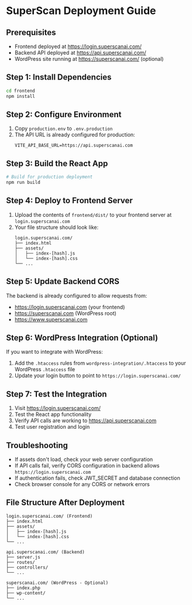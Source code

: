 # SuperScan Deployment Guide

## Prerequisites
- Frontend deployed at https://login.superscanai.com/
- Backend API deployed at https://api.superscanai.com/
- WordPress site running at https://superscanai.com/ (optional)

## Step 1: Install Dependencies
```bash
cd frontend
npm install
```

## Step 2: Configure Environment
1. Copy `production.env` to `.env.production`
2. The API URL is already configured for production:
   ```
   VITE_API_BASE_URL=https://api.superscanai.com
   ```

## Step 3: Build the React App
```bash
# Build for production deployment
npm run build
```

## Step 4: Deploy to Frontend Server
1. Upload the contents of `frontend/dist/` to your frontend server at `login.superscanai.com`
2. Your file structure should look like:
   ```
   login.superscanai.com/
   ├── index.html
   ├── assets/
   │   ├── index-[hash].js
   │   └── index-[hash].css
   └── ...
   ```

## Step 5: Update Backend CORS
The backend is already configured to allow requests from:
- https://login.superscanai.com (your frontend)
- https://superscanai.com (WordPress root)
- https://www.superscanai.com

## Step 6: WordPress Integration (Optional)
If you want to integrate with WordPress:
1. Add the `.htaccess` rules from `wordpress-integration/.htaccess` to your WordPress `.htaccess` file
2. Update your login button to point to `https://login.superscanai.com/`

## Step 7: Test the Integration
1. Visit https://login.superscanai.com/
2. Test the React app functionality
3. Verify API calls are working to https://api.superscanai.com
4. Test user registration and login

## Troubleshooting
- If assets don't load, check your web server configuration
- If API calls fail, verify CORS configuration in backend allows `https://login.superscanai.com`
- If authentication fails, check JWT_SECRET and database connection
- Check browser console for any CORS or network errors

## File Structure After Deployment
```
login.superscanai.com/ (Frontend)
├── index.html
├── assets/
│   ├── index-[hash].js
│   └── index-[hash].css
└── ...

api.superscanai.com/ (Backend)
├── server.js
├── routes/
├── controllers/
└── ...

superscanai.com/ (WordPress - Optional)
├── index.php
├── wp-content/
└── ...
```
